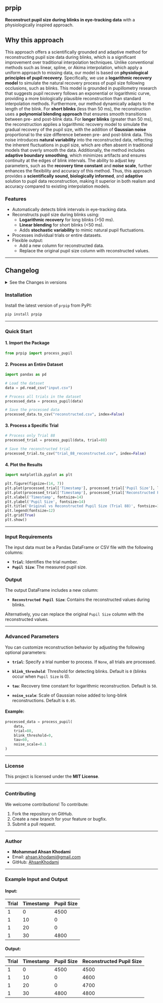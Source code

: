 
## **prpip**
**Reconstruct pupil size during blinks in eye-tracking data** with a physiologically inspired approach.


## **Why this approach**

This approach offers a scientifically grounded and adaptive method for reconstructing pupil size data during blinks, which is a significant improvement over traditional interpolation techniques. Unlike conventional methods such as linear, spline, or Akima interpolation, which apply a uniform approach to missing data, our model is based on **physiological principles of pupil recovery**. Specifically, we use a **logarithmic recovery model** to simulate the natural recovery process of pupil size following occlusions, such as blinks. This model is grounded in pupillometry research that suggests pupil recovery follows an exponential or logarithmic curve, providing a more biologically plausible reconstruction than standard interpolation methods. Furthermore, our method dynamically adapts to the length of the blink. For **short blinks** (less than 50 ms), the reconstruction uses a **polynomial blending approach** that ensures smooth transitions between pre- and post-blink data. For **longer blinks** (greater than 50 ms), the reconstruction applies a logarithmic recovery model to simulate the gradual recovery of the pupil size, with the addition of **Gaussian noise** proportional to the size difference between pre- and post-blink data. This noise introduces **natural variability** into the reconstructed data, reflecting the inherent fluctuations in pupil size, which are often absent in traditional models that overly smooth the data. Additionally, the method includes **adaptive boundary smoothing**, which minimizes artifacts and ensures continuity at the edges of blink intervals. The ability to adjust key parameters, such as the **recovery time constant** and **noise scale**, further enhances the flexibility and accuracy of this method. Thus, this approach provides a **scientifically sound, biologically informed**, and **adaptive** solution to pupil data reconstruction, making it superior in both realism and accuracy compared to existing interpolation models.



### **Features**
- Automatically detects blink intervals in eye-tracking data.
- Reconstructs pupil size during blinks using:
  - **Logarithmic recovery** for long blinks (>50 ms).
  - **Linear blending** for short blinks (<50 ms).
  - Adds **stochastic variability** to mimic natural pupil fluctuations.
- Processes individual trials or entire datasets.
- Flexible output:
  - Add a new column for reconstructed data.
  - Replace the original pupil size column with reconstructed values.

---

## **Changelog**

<details>
  <summary>See the Changes in versions</summary>

### **Version 0.0.post1**
- Initial release of `prpip`.
- Implemented logarithmic recovery for long blinks and linear blending for short blinks.
- Added stochastic variability to mimic natural pupil fluctuations.
- Supported batch processing of datasets and individual trials.

### **Version 1.1.0dev1 - Pre-Release**
- Enhanced noise scaling for long-blink reconstructions.
- Added advanced parameter customization (`tau`, `noise_scale`).
- Improved boundary smoothing for blink transitions.

### **Version 1.2.1**
- Introduced additional output format options.
- Optimized performance for large datasets.

</details>


### **Installation**
Install the latest version of `prpip` from PyPI:

```bash
pip install prpip
```

---

### **Quick Start**

#### **1. Import the Package**
```python
from prpip import process_pupil
```

#### **2. Process an Entire Dataset**
```python
import pandas as pd

# Load the dataset
data = pd.read_csv("input.csv")

# Process all trials in the dataset
processed_data = process_pupil(data)

# Save the processed data
processed_data.to_csv("reconstructed.csv", index=False)
```

#### **3. Process a Specific Trial**
```python
# Process only Trial 88
processed_trial = process_pupil(data, trial=88)

# Save the reconstructed trial
processed_trial.to_csv("trial_88_reconstructed.csv", index=False)
```

#### **4. Plot the Results**
```python
import matplotlib.pyplot as plt

plt.figure(figsize=(14, 7))
plt.plot(processed_trial['Timestamp'], processed_trial['Pupil Size'], label='Original Pupil Size', alpha=0.7)
plt.plot(processed_trial['Timestamp'], processed_trial['Reconstructed Pupil Size'], label='Reconstructed Pupil Size', linestyle='--')
plt.xlabel('Timestamp', fontsize=14)
plt.ylabel('Pupil Size', fontsize=14)
plt.title('Original vs Reconstructed Pupil Size (Trial 88)', fontsize=16)
plt.legend(fontsize=12)
plt.grid(True)
plt.show()
```

---

### **Input Requirements**
The input data must be a Pandas DataFrame or CSV file with the following columns:
- **`Trial`**: Identifies the trial number.
- **`Pupil Size`**: The measured pupil size.

### **Output**
The output DataFrame includes a new column:
- **`Reconstructed Pupil Size`**: Contains the reconstructed values during blinks.

Alternatively, you can replace the original `Pupil Size` column with the reconstructed values.

---

### **Advanced Parameters**
You can customize reconstruction behavior by adjusting the following optional parameters:

- **`trial`**:
  Specify a trial number to process. If `None`, all trials are processed.

- **`blink_threshold`**:
  Threshold for detecting blinks. Default is `0` (blinks occur when `Pupil Size` is 0).

- **`tau`**:
  Recovery time constant for logarithmic reconstruction. Default is `50`.

- **`noise_scale`**:
  Scale of Gaussian noise added to long-blink reconstructions. Default is `0.05`.

#### Example:
```python
processed_data = process_pupil(
    data,
    trial=88,
    blink_threshold=0,
    tau=60,
    noise_scale=0.1
)
```

---

### **License**
This project is licensed under the **MIT License**.

---

### **Contributing**
We welcome contributions! To contribute:
1. Fork the repository on GitHub.
2. Create a new branch for your feature or bugfix.
3. Submit a pull request.

---

### **Author**
- **Mohammad Ahsan Khodami**
- Email: [ahsan.khodami@gmail.com](mailto:ahsan.khodami@gmail.com)
- GitHub: [AhsanKhodami](https://github.com/AhsanKhodami)

---

### **Example Input and Output**
#### **Input:**
| Trial | Timestamp | Pupil Size |
|-------|-----------|------------|
| 1     | 0         | 4500       |
| 1     | 10        | 0          |
| 1     | 20        | 0          |
| 1     | 30        | 4800       |

#### **Output:**
| Trial | Timestamp | Pupil Size | Reconstructed Pupil Size |
|-------|-----------|------------|--------------------------|
| 1     | 0         | 4500       | 4500                    |
| 1     | 10        | 0          | 4600                    |
| 1     | 20        | 0          | 4700                    |
| 1     | 30        | 4800       | 4800                    |
```